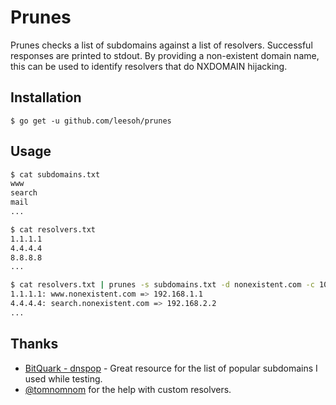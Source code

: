 # Prunes

Prunes checks a list of subdomains against a list of resolvers. Successful responses are printed to stdout. By providing a non-existent domain name, this can be used to identify resolvers that do NXDOMAIN hijacking.

## Installation 

`$ go get -u github.com/leesoh/prunes`

## Usage

```sh
$ cat subdomains.txt
www
search
mail
...

$ cat resolvers.txt
1.1.1.1
4.4.4.4
8.8.8.8
...

$ cat resolvers.txt | prunes -s subdomains.txt -d nonexistent.com -c 100
1.1.1.1: www.nonexistent.com => 192.168.1.1
4.4.4.4: search.nonexistent.com => 192.168.2.2
...
```

## Thanks

- [BitQuark - dnspop](https://github.com/bitquark/dnspop) - Great resource for the list of popular subdomains I used while testing.
- [@tomnomnom](https://github.com/tomnomnom) for the help with custom resolvers.
